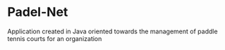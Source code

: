 # Padel-Net
Application created in Java oriented towards the management of paddle tennis courts for an organization
